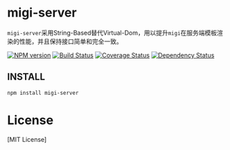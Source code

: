 # migi-server

`migi-server`采用String-Based替代Virtual-Dom，用以提升`migi`在服务端模板渲染的性能，并且保持接口简单和完全一致。

[![NPM version](https://badge.fury.io/js/migi-server.png)](https://npmjs.org/package/migi-server)
[![Build Status](https://travis-ci.org/migijs/migi-server.svg?branch=master)](https://travis-ci.org/migijs/migi-server)
[![Coverage Status](https://coveralls.io/repos/migijs/migi-server/badge.png)](https://coveralls.io/r/migijs/migi-server)
[![Dependency Status](https://david-dm.org/migijs/migi-server.png)](https://david-dm.org/migijs/migi-server)

## INSTALL
```
npm install migi-server
```

# License
[MIT License]
